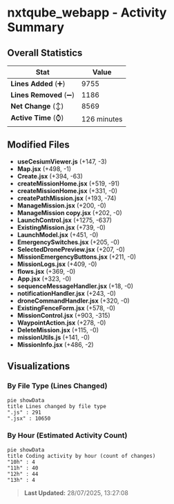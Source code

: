 # nxtqube_webapp - Activity Summary 

## Overall Statistics

| Stat                   | Value                                                             |
| ---------------------- | ----------------------------------------------------------------- |
| **Lines Added** (➕)   | 9755                                          |
| **Lines Removed** (➖) | 1186                                        |
| **Net Change** (↕)    | 8569                |
| **Active Time** (⌚)   | 126 minutes |


## Modified Files
- **useCesiumViewer.js** (+147, -3)
- **Map.jsx** (+498, -1)
- **Create.jsx** (+394, -63)
- **createMissionHome.jsx** (+519, -91)
- **createMissionHome.jsx** (+331, -0)
- **createPathMission.jsx** (+193, -74)
- **ManageMission.jsx** (+200, -0)
- **ManageMission copy.jsx** (+202, -0)
- **LaunchControl.jsx** (+1275, -637)
- **ExistingMission.jsx** (+739, -0)
- **LaunchModel.jsx** (+451, -0)
- **EmergencySwitches.jsx** (+205, -0)
- **SelectedDronePreview.jsx** (+207, -0)
- **MissionEmergencyButtons.jsx** (+211, -0)
- **MissionLogs.jsx** (+409, -0)
- **flows.jsx** (+369, -0)
- **App.jsx** (+323, -0)
- **sequenceMessageHandler.jsx** (+18, -0)
- **notificationHandler.jsx** (+243, -0)
- **droneCommandHandler.jsx** (+320, -0)
- **ExistingFenceForm.jsx** (+578, -0)
- **MissionControl.jsx** (+903, -315)
- **WaypointAction.jsx** (+278, -0)
- **DeleteMission.jsx** (+115, -0)
- **missionUtils.js** (+141, -0)
- **MissionInfo.jsx** (+486, -2)

## Visualizations

### By File Type (Lines Changed)

```mermaid
pie showData
title Lines changed by file type
".js" : 291
".jsx" : 10650
```

### By Hour (Estimated Activity Count)

```mermaid
pie showData
title Coding activity by hour (count of changes)
"10h" : 4
"11h" : 40
"12h" : 44
"13h" : 4
```


> **Last Updated:** 28/07/2025, 13:27:08